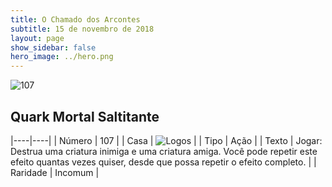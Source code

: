 ```yaml
---
title: O Chamado dos Arcontes
subtitle: 15 de novembro de 2018
layout: page
show_sidebar: false
hero_image: ../hero.png
---
```


![107](https://cdn.keyforgegame.com/media/card_front/pt/341_107_X3G2GX9QW86R_pt.png)

## Quark Mortal Saltitante

|----|----|
| Número | 107 |
| Casa | ![Logos](https://archonarcana.com/images/thumb/c/ce/Logos.png/22px-Logos.png "Logos") |
| Tipo | Ação |
| Texto | Jogar: Destrua uma criatura inimiga e uma criatura amiga. Você pode repetir este efeito quantas vezes quiser, desde que possa repetir o efeito completo. |
| Raridade | Incomum |
